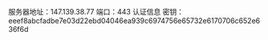 服务器地址：147.139.38.77
端口：443
认证信息
密钥：eeef8abcfadbe7e03d22ebd04046ea939c6974756e65732e6170706c652e636f6d